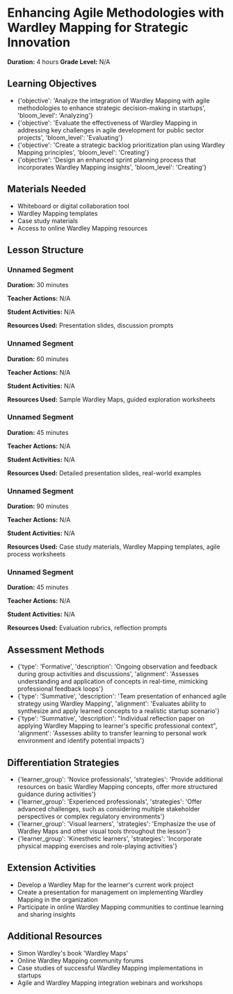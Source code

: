 # Enhancing Agile Methodologies with Wardley Mapping for Strategic Innovation

**Duration:** 4 hours
**Grade Level:** N/A

## Learning Objectives
- {'objective': 'Analyze the integration of Wardley Mapping with agile methodologies to enhance strategic decision-making in startups', 'bloom_level': 'Analyzing'}
- {'objective': 'Evaluate the effectiveness of Wardley Mapping in addressing key challenges in agile development for public sector projects', 'bloom_level': 'Evaluating'}
- {'objective': 'Create a strategic backlog prioritization plan using Wardley Mapping principles', 'bloom_level': 'Creating'}
- {'objective': 'Design an enhanced sprint planning process that incorporates Wardley Mapping insights', 'bloom_level': 'Creating'}

## Materials Needed
- Whiteboard or digital collaboration tool
- Wardley Mapping templates
- Case study materials
- Access to online Wardley Mapping resources

## Lesson Structure
### Unnamed Segment
**Duration:** 30 minutes

**Teacher Actions:** N/A

**Student Activities:** N/A

**Resources Used:** Presentation slides, discussion prompts

### Unnamed Segment
**Duration:** 60 minutes

**Teacher Actions:** N/A

**Student Activities:** N/A

**Resources Used:** Sample Wardley Maps, guided exploration worksheets

### Unnamed Segment
**Duration:** 45 minutes

**Teacher Actions:** N/A

**Student Activities:** N/A

**Resources Used:** Detailed presentation slides, real-world examples

### Unnamed Segment
**Duration:** 90 minutes

**Teacher Actions:** N/A

**Student Activities:** N/A

**Resources Used:** Case study materials, Wardley Mapping templates, agile process worksheets

### Unnamed Segment
**Duration:** 45 minutes

**Teacher Actions:** N/A

**Student Activities:** N/A

**Resources Used:** Evaluation rubrics, reflection prompts

## Assessment Methods
- {'type': 'Formative', 'description': 'Ongoing observation and feedback during group activities and discussions', 'alignment': 'Assesses understanding and application of concepts in real-time, mimicking professional feedback loops'}
- {'type': 'Summative', 'description': 'Team presentation of enhanced agile strategy using Wardley Mapping', 'alignment': 'Evaluates ability to synthesize and apply learned concepts to a realistic startup scenario'}
- {'type': 'Summative', 'description': "Individual reflection paper on applying Wardley Mapping to learner's specific professional context", 'alignment': 'Assesses ability to transfer learning to personal work environment and identify potential impacts'}

## Differentiation Strategies
- {'learner_group': 'Novice professionals', 'strategies': 'Provide additional resources on basic Wardley Mapping concepts, offer more structured guidance during activities'}
- {'learner_group': 'Experienced professionals', 'strategies': 'Offer advanced challenges, such as considering multiple stakeholder perspectives or complex regulatory environments'}
- {'learner_group': 'Visual learners', 'strategies': 'Emphasize the use of Wardley Maps and other visual tools throughout the lesson'}
- {'learner_group': 'Kinesthetic learners', 'strategies': 'Incorporate physical mapping exercises and role-playing activities'}

## Extension Activities
- Develop a Wardley Map for the learner's current work project
- Create a presentation for management on implementing Wardley Mapping in the organization
- Participate in online Wardley Mapping communities to continue learning and sharing insights

## Additional Resources
- Simon Wardley's book 'Wardley Maps'
- Online Wardley Mapping community forums
- Case studies of successful Wardley Mapping implementations in startups
- Agile and Wardley Mapping integration webinars and workshops
